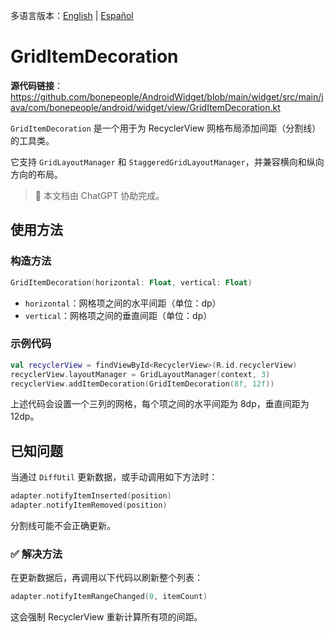 多语言版本：[English](./README.md) | [Español](./README.es-ES.md)

# GridItemDecoration

**源代码链接**：https://github.com/bonepeople/AndroidWidget/blob/main/widget/src/main/java/com/bonepeople/android/widget/view/GridItemDecoration.kt

`GridItemDecoration` 是一个用于为 RecyclerView 网格布局添加间距（分割线）的工具类。

它支持 `GridLayoutManager` 和 `StaggeredGridLayoutManager`，并兼容横向和纵向方向的布局。

> 📄 本文档由 ChatGPT 协助完成。

## 使用方法

### 构造方法

```kotlin
GridItemDecoration(horizontal: Float, vertical: Float)
```

- `horizontal`：网格项之间的水平间距（单位：dp）
- `vertical`：网格项之间的垂直间距（单位：dp）

### 示例代码

```kotlin
val recyclerView = findViewById<RecyclerView>(R.id.recyclerView)
recyclerView.layoutManager = GridLayoutManager(context, 3)
recyclerView.addItemDecoration(GridItemDecoration(8f, 12f))
```

上述代码会设置一个三列的网格，每个项之间的水平间距为 8dp，垂直间距为 12dp。

## 已知问题

当通过 `DiffUtil` 更新数据，或手动调用如下方法时：

```kotlin
adapter.notifyItemInserted(position)
adapter.notifyItemRemoved(position)
```

分割线可能不会正确更新。

### ✅ 解决方法

在更新数据后，再调用以下代码以刷新整个列表：

```kotlin
adapter.notifyItemRangeChanged(0, itemCount)
```

这会强制 RecyclerView 重新计算所有项的间距。